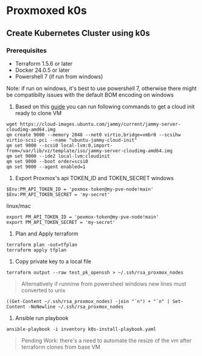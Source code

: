 # Proxmoxed k0s

## Create Kubernetes Cluster using k0s

### Prerequisites
- Terraform 1.5.6 or later
- Docker 24.0.5 or later
- Powershell 7 (if run from windows)

Note: if run on windows, it's best to use powershell 7, otherwise there might be compatibilty issues with the default BOM encoding on windows

1. Based on this [guide](https://pve.proxmox.com/wiki/Cloud-Init_Support) you can run following commands to get a cloud init ready to clone VM

```
wget https://cloud-images.ubuntu.com/jammy/current/jammy-server-cloudimg-amd64.img
qm create 9000 --memory 2048 --net0 virtio,bridge=vmbr0 --scsihw virtio-scsi-pci --name "ubuntu-jammy-cloud-init"
qm set 9000 --scsi0 local-lvm:0,import-from=/var/lib/vz/template/iso/jammy-server-cloudimg-amd64.img
qm set 9000 --ide2 local-lvm:cloudinit
qm set 9000 --boot order=scsi0
qm set 9000 --agent enabled=1
```

1. Export Proxmox's api TOKEN_ID and TOKEN_SECRET
windows
```
$Env:PM_API_TOKEN_ID = 'poxmox-token@my-pve-node!main'
$Env:PM_API_TOKEN_SECRET = 'my-secret'
```
linux/mac
```
export PM_API_TOKEN_ID = 'poxmox-token@my-pve-node!main'
export PM_API_TOKEN_SECRET = 'my-secret'
```

1. Plan and Apply terraform
```
terraform plan -out=tfplan
terraform apply tfplan
```

1. Copy private key to a local file
```
terraform output --raw test_pk_openssh > ~/.ssh/rsa_proxmox_nodes
```
> Alternatively if runninw from powersheel windows new lines must converted to unix
```
((Get-Content ~/.ssh/rsa_proxmox_nodes) -join "`n") + "`n" | Set-Content -NoNewline ~/.ssh/rsa_proxmox_nodes
```

1. Ansible run playbook
```
ansible-playbook -i inventory k0s-install-playbook.yaml
```

> Pending Work: there's a need to automate the resize of the vm after terraform clones from base VM 